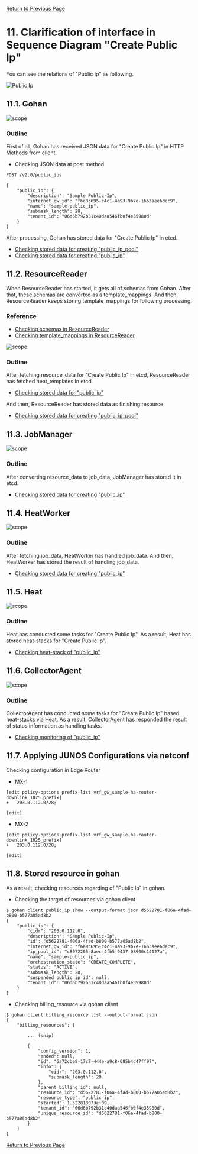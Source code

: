 [Return to Previous Page](00_internet_gateway.md)

# 11. Clarification of interface in Sequence Diagram "Create Public Ip"
You can see the relations of "Public Ip" as following.

![Public Ip](resource/gohan_investigate_for_inetgw.012.png)


## 11.1. Gohan

![scope](../images/ESI_Sequence_diagram.002.png)

### Outline
First of all, Gohan has received JSON data for "Create Public Ip" in HTTP Methods from client.

* Checking JSON data at post method
```
POST /v2.0/public_ips
```
```
{
    "public_ip": {
        "description": "Sample Public-Ip",
        "internet_gw_id": "f6e8c695-c4c1-4a93-9b7e-1663aee6dec9",
        "name": "sample-public_ip",
        "submask_length": 28,
        "tenant_id": "06d6b792b31c40daa546fb0f4e35980d"
    }
}
```
After processing, Gohan has stored data for "Create Public Ip" in etcd.

* [Checking stored data for creating "public_ip_pool"](stored_in_etcd/01_Gohan/CreatePublicIp_01.md)
* [Checking stored data for creating "public_ip"](stored_in_etcd/01_Gohan/CreatePublicIp_02.md)


## 11.2. ResourceReader
When ResourceReader has started, it gets all of schemas from Gohan.
After that, these schemas are converted as a template_mappings.
And then, ResourceReader keeps storing template_mappings for following processing.

### Reference
* [Checking schemas in ResourceReader](../memo/schemas.txt)
* [Checking template_mappings in ResourceReader](../memo/template_mappings.md)

![scope](../images/ESI_Sequence_diagram.003.png)

### Outline
After fetching resource_data for "Create Public Ip" in etcd, ResourceReader has fetched heat_templates in etcd.

* [Checking stored data for "public_ip"](../heat_template/public_ip.md)

And then, ResourceReader has stored data as finishing resource

* [Checking stored data for creating "public_ip_pool"](stored_in_etcd/00_ResourceReader/CreatePublicIp_01.md)


## 11.3. JobManager

![scope](../images/ESI_Sequence_diagram.004.png)

### Outline
After converting resource_data to job_data, JobManager has stored it in etcd.

* [Checking stored data for creating "public_ip"](stored_in_etcd/02_JobManager/CreatePublicIp_02.md)


## 11.4. HeatWorker

![scope](../images/ESI_Sequence_diagram.005.png)

### Outline
After fetching job_data, HeatWorker has handled job_data.
And then, HeatWorker has stored the result of handling job_data.

* [Checking stored data for creating "public_ip"](stored_in_etcd/03_HeatWorker/CreatePublicIp_02.md)


## 11.5. Heat

![scope](../images/ESI_Sequence_diagram.006.png)

### Outline
Heat has conducted some tasks for "Create Public Ip".
As a result, Heat has stored heat-stacks for "Create Public Ip".

* [Checking heat-stack of "public_ip"](heat-stack/CreatePublicIp_01.md)


## 11.6. CollectorAgent

![scope](../images/ESI_Sequence_diagram.007.png)

### Outline
CollectorAgent has conducted some tasks for "Create Public Ip" based heat-stacks via Heat.
As a result, CollectorAgent has responded the result of status information as handling tasks.

* [Checking monitoring of "public_ip"](collector_agents/CreatePublicIp_01.md)


## 11.7. Applying JUNOS Configurations via netconf
Checking configuration in Edge Router

* MX-1
```
[edit policy-options prefix-list vrf_gw_sample-ha-router-downlink_1025_prefix]
+   203.0.112.0/28;

[edit]
```

* MX-2
```
[edit policy-options prefix-list vrf_gw_sample-ha-router-downlink_1025_prefix]
+   203.0.112.0/28;

[edit]
```


## 11.8. Stored resource in gohan
As a result, checking resources regarding of "Public Ip" in gohan.

* Checking the target of resources via gohan client
```
$ gohan client public_ip show --output-format json d5622781-f06a-4fad-b800-b577a05ad8b2
{
    "public_ip": {
        "cidr": "203.0.112.0",
        "description": "Sample Public-Ip",
        "id": "d5622781-f06a-4fad-b800-b577a05ad8b2",
        "internet_gw_id": "f6e8c695-c4c1-4a93-9b7e-1663aee6dec9",
        "ip_pool_id": "c8072205-8aec-4fb5-9437-03900c14127a",
        "name": "sample-public_ip",
        "orchestration_state": "CREATE_COMPLETE",
        "status": "ACTIVE",
        "submask_length": 28,
        "suspended_public_ip_id": null,
        "tenant_id": "06d6b792b31c40daa546fb0f4e35980d"
    }
}
```
* Checking billing_resource via gohan client
```
$ gohan client billing_resource list --output-format json
{
    "billing_resources": [

        ... (snip)

        {
            "config_version": 1,
            "ended": null,
            "id": "6a72cbe8-17c7-444e-a9c8-685b4d47ff97",
            "info": {
                "cidr": "203.0.112.0",
                "submask_length": 28
            },
            "parent_billing_id": null,
            "resource_id": "d5622781-f06a-4fad-b800-b577a05ad8b2",
            "resource_type": "public_ip",
            "started": 1.522818073e+09,
            "tenant_id": "06d6b792b31c40daa546fb0f4e35980d",
            "unique_resource_id": "d5622781-f06a-4fad-b800-b577a05ad8b2"
        }
    ]
}
```

[Return to Previous Page](00_internet_gateway.md)
